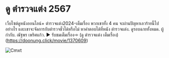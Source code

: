 # ดู ตำรวจแต่ง 2567
เว็บไซต์ดูหนังออนไลน์+ ตำรวจแต่ง2024-เต็มเรื่อง พวกเขาทั้ง 4 คน จะผ่านปัญหาเลวร้ายนี้ไปอย่างไร และเขาจะจัดการกับตำรวจชั่วได้หรือไม่ หาคำตอบได้ที่หนัง ตำรวจแต่ง. ดูรอบฉายทั้งหมด. ผู้กำกับ. ณัฐพร เพริศแก้ว. 
▶ รับชมเต็มเรื่อง➾ (ดู ตำรวจแต่ง เต็มเรื่อง)(https://doonung.click/movie/1370609)

![Cmxt](https://github.com/user-attachments/assets/a00462cf-ed91-45ab-858f-52c59fb20631)


